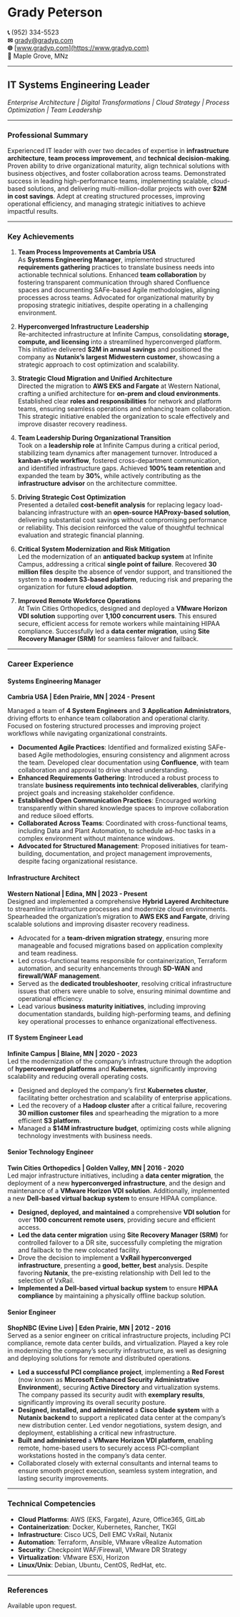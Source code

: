 # **Grady Peterson**

**📞** (952) 334-5523  
**✉** [grady@gradyp.com](mailto:grady@gradyp.com)  
**🌐** [www.gradyp.com](https://www.gradyp.com)  
**📍** Maple Grove, MNz

---
## **IT Systems Engineering Leader**  
*Enterprise Architecture | Digital Transformations | Cloud Strategy | Process Optimization | Team Leadership*

---
### **Professional Summary**

Experienced IT leader with over two decades of expertise in **infrastructure architecture**, **team process improvement**, and **technical decision-making**. Proven ability to drive organizational maturity, align technical solutions with business objectives, and foster collaboration across teams. Demonstrated success in leading high-performance teams, implementing scalable, cloud-based solutions, and delivering multi-million-dollar projects with over **$2M in cost savings**. Adept at creating structured processes, improving operational efficiency, and managing strategic initiatives to achieve impactful results.

---
### **Key Achievements**

1. **Team Process Improvements at Cambria USA**  
   As **Systems Engineering Manager**, implemented structured **requirements gathering** practices to translate business needs into actionable technical solutions. Enhanced **team collaboration** by fostering transparent communication through shared Confluence spaces and documenting SAFe-based Agile methodologies, aligning processes across teams. Advocated for organizational maturity by proposing strategic initiatives, despite operating in a challenging environment.

2. **Hyperconverged Infrastructure Leadership**  
   Re-architected infrastructure at Infinite Campus, consolidating **storage, compute, and licensing** into a streamlined hyperconverged platform. This initiative delivered **$2M in annual savings** and positioned the company as **Nutanix’s largest Midwestern customer**, showcasing a strategic approach to cost optimization and scalability.

3. **Strategic Cloud Migration and Unified Architecture**  
   Directed the migration to **AWS EKS and Fargate** at Western National, crafting a unified architecture for **on-prem and cloud environments**. Established clear **roles and responsibilities** for network and platform teams, ensuring seamless operations and enhancing team collaboration. This strategic initiative enabled the organization to scale effectively and improve disaster recovery readiness.

4. **Team Leadership During Organizational Transition**  
   Took on a **leadership role** at Infinite Campus during a critical period, stabilizing team dynamics after management turnover. Introduced a **kanban-style workflow**, fostered cross-department communication, and identified infrastructure gaps. Achieved **100% team retention** and expanded the team by **30%**, while actively contributing as the **infrastructure advisor** on the architecture committee.

5. **Driving Strategic Cost Optimization**  
   Presented a detailed **cost-benefit analysis** for replacing legacy load-balancing infrastructure with an **open-source HAProxy-based solution**, delivering substantial cost savings without compromising performance or reliability. This decision reinforced the value of thoughtful technical evaluation and strategic financial planning.

6. **Critical System Modernization and Risk Mitigation**  
   Led the modernization of an **antiquated backup system** at Infinite Campus, addressing a critical **single point of failure**. Recovered **30 million files** despite the absence of vendor support, and transitioned the system to a **modern S3-based platform**, reducing risk and preparing the organization for future **cloud adoption**.

7. **Improved Remote Workforce Operations**  
   At Twin Cities Orthopedics, designed and deployed a **VMware Horizon VDI solution** supporting over **1,100 concurrent users**. This ensured secure, efficient access for remote workers while maintaining HIPAA compliance. Successfully led a **data center migration**, using **Site Recovery Manager (SRM)** for seamless failover and failback.

---
### **Career Experience**

#### **Systems Engineering Manager**  
**Cambria USA | Eden Prairie, MN | 2024 - Present**  

Managed a team of **4 System Engineers** and **3 Application Administrators**, driving efforts to enhance team collaboration and operational clarity. Focused on fostering structured processes and improving project workflows while navigating organizational constraints.

- **Documented Agile Practices**: Identified and formalized existing SAFe-based Agile methodologies, ensuring consistency and alignment across the team. Developed clear documentation using **Confluence**, with team collaboration and approval to drive shared understanding.  
- **Enhanced Requirements Gathering**: Introduced a robust process to translate **business requirements into technical deliverables**, clarifying project goals and increasing stakeholder confidence.  
- **Established Open Communication Practices**: Encouraged working transparently within shared knowledge spaces to improve collaboration and reduce siloed efforts.  
- **Collaborated Across Teams**: Coordinated with cross-functional teams, including Data and Plant Automation, to schedule ad-hoc tasks in a complex environment without maintenance windows.  
- **Advocated for Structured Management**: Proposed initiatives for team-building, documentation, and project management improvements, despite facing organizational resistance.

#### **Infrastructure Architect**  

**Western National | Edina, MN | 2023 - Present**  
Designed and implemented a comprehensive **Hybrid Layered Architecture** to streamline infrastructure processes and modernize cloud environments. Spearheaded the organization’s migration to **AWS EKS and Fargate**, driving scalable solutions and improving disaster recovery readiness.

- Advocated for a **team-driven migration strategy**, ensuring more manageable and focused migrations based on application complexity and team readiness.
- Led cross-functional teams responsible for containerization, Terraform automation, and security enhancements through **SD-WAN** and **firewall/WAF management**.
- Served as the **dedicated troubleshooter**, resolving critical infrastructure issues that others were unable to solve, ensuring minimal downtime and operational efficiency.
- Lead various **business maturity initiatives**, including improving documentation standards, building high-performing teams, and defining key operational processes to enhance organizational effectiveness.

#### **IT System Engineer Lead**  

**Infinite Campus | Blaine, MN | 2020 - 2023**  
Led the modernization of the company’s infrastructure through the adoption of **hyperconverged platforms** and **Kubernetes**, significantly improving scalability and reducing overall operating costs.

- Designed and deployed the company’s first **Kubernetes cluster**, facilitating better orchestration and scalability of enterprise applications.
- Led the recovery of a **Hadoop cluster** after a critical failure, recovering **30 million customer files** and spearheading the migration to a more efficient **S3 platform**.
- Managed a **$14M infrastructure budget**, optimizing costs while aligning technology investments with business needs.

#### **Senior Technology Engineer**  

**Twin Cities Orthopedics | Golden Valley, MN | 2016 - 2020**  
Led major infrastructure initiatives, including a **data center migration**, the deployment of a new **hyperconverged infrastructure**, and the design and maintenance of a **VMware Horizon VDI solution**. Additionally, implemented a new **Dell-based virtual backup system** to ensure HIPAA compliance.

- **Designed, deployed, and maintained** a comprehensive **VDI solution** for over **1100 concurrent remote users**, providing secure and efficient access.
- **Led the data center migration** using **Site Recovery Manager (SRM)** for controlled failover to a DR site, successfully completing the migration and failback to the new colocated facility.
- Drove the decision to implement a **VxRail hyperconverged infrastructure**, presenting a **good, better, best** analysis. Despite favoring **Nutanix**, the pre-existing relationship with Dell led to the selection of VxRail.
- **Implemented a Dell-based virtual backup system** to ensure **HIPAA compliance** by maintaining a physically offline backup solution.

#### **Senior Engineer**  

**ShopNBC (Evine Live) | Eden Prairie, MN | 2012 - 2016**  
Served as a senior engineer on critical infrastructure projects, including PCI compliance, remote data center builds, and virtualization. Played a key role in modernizing the company’s security infrastructure, as well as designing and deploying solutions for remote and distributed operations.

- **Led a successful PCI compliance project**, implementing a **Red Forest** (now known as **Microsoft Enhanced Security Administrative Environment**), securing **Active Directory** and virtualization systems. The company passed its security audit with **exemplary results**, significantly improving its overall security posture.
- **Designed, installed, and administered** a **Cisco blade system** with a **Nutanix backend** to support a replicated data center at the company’s new distribution center. Led vendor negotiations, system design, and deployment, establishing a critical new infrastructure.
- **Built and administered** a **VMware Horizon VDI platform**, enabling remote, home-based users to securely access PCI-compliant workstations hosted in the company’s data center.
- Collaborated closely with external consultants and internal teams to ensure smooth project execution, seamless system integration, and lasting security improvements.

---
### **Technical Competencies**

- **Cloud Platforms**: AWS (EKS, Fargate), Azure, Office365, GitLab  
- **Containerization**: Docker, Kubernetes, Rancher, TKGI  
- **Infrastructure**: Cisco UCS, Dell EMC VxRail, Nutanix  
- **Automation**: Terraform, Ansible, VMware vRealize Automation  
- **Security**: Checkpoint WAF/Firewall, VMware DR Strategy  
- **Virtualization**: VMware ESXi, Horizon  
- **Linux/Unix**: Debian, Ubuntu, CentOS, RedHat, etc.

---

### **References**  

Available upon request.
